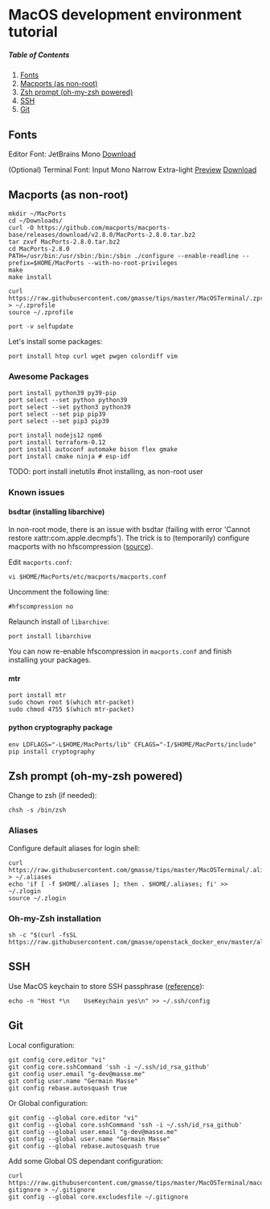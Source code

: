 # MacOS development environment tutorial

##### Table of Contents
1. [Fonts](#fonts)
2. [Macports (as non-root)](#macports-as-non-root)
3. [Zsh prompt (oh-my-zsh powered)](#zsh-prompt-oh-my-zsh-powered)
4. [SSH](#ssh)
5. [Git](#git)

## Fonts
Editor Font: JetBrains Mono [Download](https://www.jetbrains.com/lp/mono/)

(Optional) Terminal Font: Input Mono Narrow Extra-light [Preview](https://input.fontbureau.com/preview/?size=12&language=python&theme=solarized-dark&family=InputMono&width=300&weight=200&line-height=1.2&a=0&g=0&i=0&l=0&zero=slash&asterisk=0&braces=straight&preset=default&customize=please)
[Download](https://input.fontbureau.com/download/index.html?customize&fontSelection=fourStyleFamily&regular=InputMonoNarrow-ExtraLight&italic=InputMonoNarrow-ExtraLightItalic&bold=InputMonoNarrow-Medium&boldItalic=InputMonoNarrow-MediumItalic&a=0&g=0&i=0&l=0&zero=slash&asterisk=0&braces=straight&preset=default&line-height=1.2)

## Macports (as non-root)
```
mkdir ~/MacPorts
cd ~/Downloads/
curl -O https://github.com/macports/macports-base/releases/download/v2.8.0/MacPorts-2.8.0.tar.bz2
tar zxvf MacPorts-2.8.0.tar.bz2
cd MacPorts-2.8.0
PATH=/usr/bin:/usr/sbin:/bin:/sbin ./configure --enable-readline --prefix=$HOME/MacPorts --with-no-root-privileges
make
make install

curl https://raw.githubusercontent.com/gmasse/tips/master/MacOSTerminal/.zprofile > ~/.zprofile
source ~/.zprofile

port -v selfupdate
```
Let's install some packages:
```
port install htop curl wget pwgen colordiff vim
```
### Awesome Packages
```
port install python39 py39-pip
port select --set python python39
port select --set python3 python39
port select --set pip pip39
port select --set pip3 pip39

port install nodejs12 npm6
port install terraform-0.12
port install autoconf automake bison flex gmake
port install cmake ninja # esp-idf
```
TODO: port install inetutils #not installing, as non-root user  

### Known issues
#### bsdtar (installing libarchive)
In non-root mode, there is an issue with bsdtar (failing with error 'Cannot restore xattr:com.apple.decmpfs').
The trick is to (temporarily) configure macports with no hfscompression ([source](https://trac.macports.org/ticket/56563#comment:29)).

Edit `macports.conf`:
```
vi $HOME/MacPorts/etc/macports/macports.conf
```
Uncomment the following line:
```
#hfscompression no
```
Relaunch install of `libarchive`:
```
port install libarchive
```
You can now re-enable hfscompression in `macports.conf` and finish installing your packages.

#### mtr
```
port install mtr
sudo chown root $(which mtr-packet)
sudo chmod 4755 $(which mtr-packet)
```

#### python cryptography package
```
env LDFLAGS="-L$HOME/MacPorts/lib" CFLAGS="-I/$HOME/MacPorts/include" pip install cryptography
```

## Zsh prompt (oh-my-zsh powered)
Change to zsh (if needed):
```
chsh -s /bin/zsh
```

### Aliases
Configure default aliases for login shell:
```
curl https://raw.githubusercontent.com/gmasse/tips/master/MacOSTerminal/.aliases > ~/.aliases
echo 'if [ -f $HOME/.aliases ]; then . $HOME/.aliases; fi' >> ~/.zlogin
source ~/.zlogin
```

### Oh-my-Zsh installation
```
sh -c "$(curl -fsSL https://raw.githubusercontent.com/gmasse/openstack_docker_env/master/all_in_one.sh)"
```

## SSH
Use MacOS keychain to store SSH passphrase ([reference](https://apple.stackexchange.com/a/264974)):
```
echo -n "Host *\n    UseKeychain yes\n" >> ~/.ssh/config
```

## Git
Local configuration:
```
git config core.editor "vi"
git config core.sshCommand 'ssh -i ~/.ssh/id_rsa_github'
git config user.email "g-dev@masse.me"
git config user.name "Germain Masse"
git config rebase.autosquash true
```
Or Global configuration:
```
git config --global core.editor "vi"
git config --global core.sshCommand 'ssh -i ~/.ssh/id_rsa_github'
git config --global user.email "g-dev@masse.me"
git config --global user.name "Germain Masse"
git config --global rebase.autosquash true
```
Add some Global OS dependant configuration:
```
curl https://raw.githubusercontent.com/gmasse/tips/master/MacOSTerminal/macos-gitignore > ~/.gitignore
git config --global core.excludesfile ~/.gitignore
```
